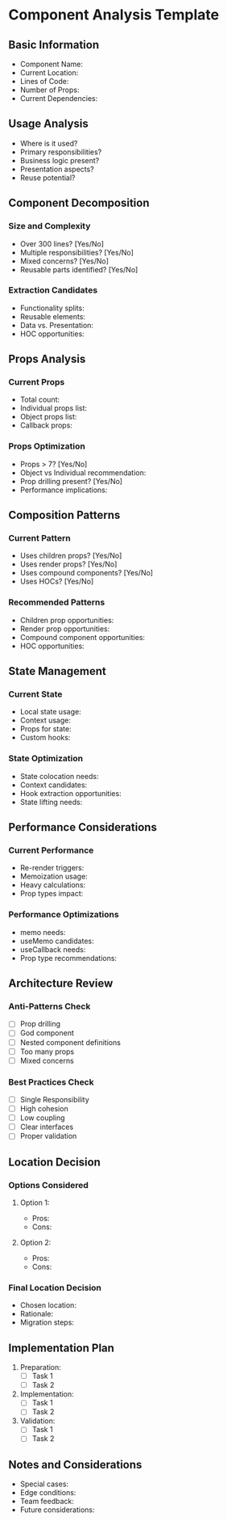 # Component Analysis Template

## Basic Information

- Component Name:
- Current Location:
- Lines of Code:
- Number of Props:
- Current Dependencies:

## Usage Analysis

- Where is it used?
- Primary responsibilities?
- Business logic present?
- Presentation aspects?
- Reuse potential?

## Component Decomposition

### Size and Complexity

- Over 300 lines? [Yes/No]
- Multiple responsibilities? [Yes/No]
- Mixed concerns? [Yes/No]
- Reusable parts identified? [Yes/No]

### Extraction Candidates

- Functionality splits:
- Reusable elements:
- Data vs. Presentation:
- HOC opportunities:

## Props Analysis

### Current Props
- Total count:
- Individual props list:
- Object props list:
- Callback props:

### Props Optimization

- Props > 7? [Yes/No]
- Object vs Individual recommendation:
- Prop drilling present? [Yes/No]
- Performance implications:

## Composition Patterns

### Current Pattern
- Uses children props? [Yes/No]
- Uses render props? [Yes/No]
- Uses compound components? [Yes/No]
- Uses HOCs? [Yes/No]

### Recommended Patterns

- Children prop opportunities:
- Render prop opportunities:
- Compound component opportunities:
- HOC opportunities:

## State Management

### Current State
- Local state usage:
- Context usage:
- Props for state:
- Custom hooks:

### State Optimization

- State colocation needs:
- Context candidates:
- Hook extraction opportunities:
- State lifting needs:

## Performance Considerations

### Current Performance

- Re-render triggers:
- Memoization usage:
- Heavy calculations:
- Prop types impact:

### Performance Optimizations

- memo needs:
- useMemo candidates:
- useCallback needs:
- Prop type recommendations:

## Architecture Review

### Anti-Patterns Check

- [ ] Prop drilling
- [ ] God component
- [ ] Nested component definitions
- [ ] Too many props
- [ ] Mixed concerns

### Best Practices Check

- [ ] Single Responsibility
- [ ] High cohesion
- [ ] Low coupling
- [ ] Clear interfaces
- [ ] Proper validation

## Location Decision

### Options Considered

1. Option 1:
   - Pros:
   - Cons:

2. Option 2:
   - Pros:
   - Cons:

### Final Location Decision

- Chosen location:
- Rationale:
- Migration steps:

## Implementation Plan

1. Preparation:
   - [ ] Task 1
   - [ ] Task 2

2. Implementation:
   - [ ] Task 1
   - [ ] Task 2

3. Validation:
   - [ ] Task 1
   - [ ] Task 2

## Notes and Considerations

- Special cases:
- Edge conditions:
- Team feedback:
- Future considerations: 
